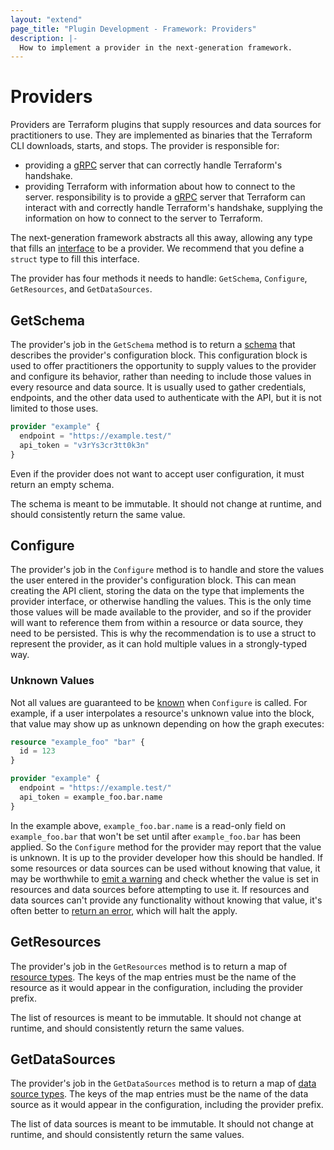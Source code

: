 ```yaml
---
layout: "extend"
page_title: "Plugin Development - Framework: Providers"
description: |-
  How to implement a provider in the next-generation framework.
---
```


# Providers

Providers are Terraform plugins that supply resources and data sources for
practitioners to use. They are implemented as binaries that the Terraform CLI
downloads, starts, and stops.
The provider is responsible for:
- providing a [gRPC](https://grpc.io) server that can correctly handle Terraform's handshake.
- providing Terraform with information about how to connect to the server.
responsibility is to provide a [gRPC](https://grpc.io) server that Terraform
can interact with and correctly handle Terraform's handshake, supplying the
information on how to connect to the server to Terraform.

The next-generation framework abstracts all this away, allowing any type that
fills an
[interface](https://pkg.go.dev/github.com/hashicorp/terraform-plugin-framework/tfsdk#Provider)
to be a provider. We recommend that you define a `struct`
type to fill this interface.

The provider has four methods it needs to handle: `GetSchema`, `Configure`,
`GetResources`, and `GetDataSources`.

## GetSchema

The provider's job in the `GetSchema` method is to return a
[schema](/docs/plugin/framework/schemas.html) that describes the provider's
configuration block. This configuration block is used to offer practitioners
the opportunity to supply values to the provider and configure its behavior,
rather than needing to include those values in every resource and data source.
It is usually used to gather credentials, endpoints, and the other data used to
authenticate with the API, but it is not limited to those uses.

```tf
provider "example" {
  endpoint = "https://example.test/"
  api_token = "v3rYs3cr3tt0k3n"
}
```

Even if the provider does not want to accept user configuration, it must return
an empty schema.

The schema is meant to be immutable. It should not change at runtime, and
should consistently return the same value.

## Configure

The provider's job in the `Configure` method is to handle and store the values
the user entered in the provider's configuration block. This can mean creating
the API client, storing the data on the type that implements the provider
interface, or otherwise handling the values. This is the only time those values
will be made available to the provider, and so if the provider will want to
reference them from within a resource or data source, they need to be
persisted. This is why the recommendation is to use a struct to represent the
provider, as it can hold multiple values in a strongly-typed way.

### Unknown Values

Not all values are guaranteed to be
[known](/docs/plugin/framework/types.html#unknown) when `Configure` is called.
For example, if a user interpolates a resource's unknown value into the block,
that value may show up as unknown depending on how the graph executes:

```tf
resource "example_foo" "bar" {
  id = 123
}

provider "example" {
  endpoint = "https://example.test/"
  api_token = example_foo.bar.name
}
```

In the example above, `example_foo.bar.name` is a read-only field on
`example_foo.bar` that won't be set until after `example_foo.bar` has been
applied. So the `Configure` method for the provider may report that the value
is unknown. It is up to the provider developer how this should be handled. If
some resources or data sources can be used without knowing that value, it may
be worthwhile to [emit a warning](/docs/plugin/framework/diagnostics.html) and
check whether the value is set in resources and data sources before attempting
to use it. If resources and data sources can't provide any functionality
without knowing that value, it's often better to [return an
error](/docs/plugin/framework/diagnostics.html), which will halt the apply.

## GetResources

The provider's job in the `GetResources` method is to return a map of [resource
types](/docs/plugin/framework/resources.html#resourcetype). The keys of the
map entries must be the name of the resource as it would appear in the
configuration, including the provider prefix.

The list of resources is meant to be immutable. It should not change at
runtime, and should consistently return the same values.

## GetDataSources

The provider's job in the `GetDataSources` method is to return a map of [data
source types](/docs/plugin/framework/data-sources.html#datasourcetype). The
keys of the map entries must be the name of the data source as it would appear
in the configuration, including the provider prefix.

The list of data sources is meant to be immutable. It should not change at
runtime, and should consistently return the same values.
